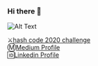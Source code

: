 ### Hi there 👋  
  
![Alt Text](https://pa1.narvii.com/7167/81747573ed9322495ec47da9638a05ba23ffc385r1-320-180_hq.gif)

⚔️[hash code 2020 challenge](https://github.com/biwanari/GoogleHashCode2020)  
Ⓜ️[Medium Profile](https://medium.com/@andrewraieta)  
🆔[Linkedin Profile](https://www.linkedin.com/in/andrea-raieta-9924861b4/)  
